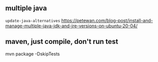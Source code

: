 ## multiple java
`update-java-alternatives`
https://petewan.com/blog-post/install-and-manage-multiple-java-jdk-and-jre-versions-on-ubuntu-20-04/

## maven, just compile, don't run test
mvn package -DskipTests
